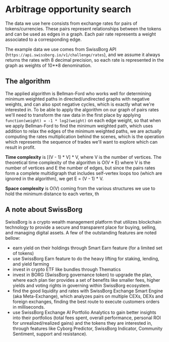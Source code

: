 # Arbitrage opportunity search

The data we use here consists from exchange rates for pairs of tokens/currencies. These pairs represent relationships between
the tokens and can be used as edges in a graph. Each pair rate represents a weight associated to a corresponding edge.

The example data we use comes from SwissBorg API (`https://api.swissborg.io/v1/challenge/rates`), and we assume it always returns
the rates with 8 decimal precision, so each rate is represented in the graph as weights of 10**8 denomination.

## The algorithm

The applied algorithm is Bellman-Ford who works well for determining minimum weighted paths in directed/undirected graphs
with negative weights, and can also spot negative cycles, which is exactly what we're interested in. To be able to apply
the algorithm on our graph of pairs rates we'll need to transform the raw data in the first place by applying
 `function(weight) = -1 * log2(weight)` on each edge weight, so that when we apply Bellman-Ford to find the minimum
weighted path, which uses addition to relax the edges of the minimum weighted paths, we are actually computing the
rates multiplication behind the scenes, which is the operation which represents the sequence of trades we'll want to explore
which can result in profit.

**Time complexity** is [(V - 1) * V] * V, where V is the number of vertices. The theoretical time complexity of the algorithm is
O(V * E) where V is the number of vertices and E the number of edges, but since the pairs rates form a complete multidigraph
that includes self-vertex loops too (which are ignored in the algorithm), we get E = (V - 1) * V.

**Space complexity** is O(V) coming from the various structures we use to hold the minimum distance to each vertex, th


## A note about SwissBorg

SwissBorg is a crypto wealth management platform that utilizes blockchain technology to provide a secure and transparent place
for buying, selling, and managing digital assets. A few of the outstanding features are noted bellow:
- earn yield on their holdings through Smart Earn feature (for a limited set of tokens)
- use SwissBorg Earn feature to do the heavy lifting for staking, lending, and yield farming
- invest in crypto ETF like bundles through Thematics
- invest in BORG (SwissBorg governance token) to upgrade the plan, where each plan tier provides a set of benefits like smaller
  fees, higher yields and voting rights in governing within SwissBorg ecosystem.
- find the good liquidity and rates with SwissBorg Exchange Smart Engine (aka Meta-Exchange), which analyzes pairs on multiple
  CEXs, DEXs and foreign exchanges, finding the best route to execute customers orders in milliseconds.
- use SwissBorg Exchange AI Portfolio Analytics to gain better insights into their portfolios (total fees spent, overall performance,
  personal ROI for unrealized/realized gains) and the tokens they are interested in, through features like Cyborg Predictor, SwissBorg
  Indicator, Community Sentiment, support and resistance).
